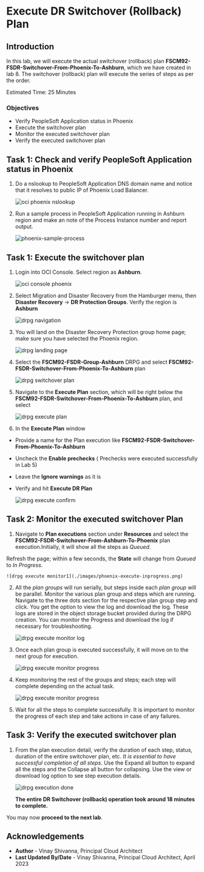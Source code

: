 # Execute DR Switchover (Rollback) Plan

## Introduction

In this lab, we will execute the actual switchover (rollback) plan  **FSCM92-FSDR-Switchover-From-Phoenix-To-Ashburn**, which we have created in lab 8. The switchover (rollback) plan will execute the series of steps as per the order.

Estimated Time: 25 Minutes

### Objectives

- Verify PeopleSoft Application status in Phoenix
- Execute the switchover plan
- Monitor the executed switchover plan
- Verify the executed switchover plan

## Task 1: Check and verify PeopleSoft Application status in Phoenix

1. Do a nslookup to PeopleSoft Application DNS domain name and notice that it resolves to public IP of Phoenix Load Balancer.

    ![oci phoenix nslookup](./images/phoenix-nslookup.png)

2. Run a sample process in PeopleSoft Application running in Ashburn region and make an note of the Process Instance number and report output.

    ![phoenix-sample-process](./images/phoenix-sample-process.png)

## Task 1: Execute the switchover plan

1. Login into OCI Console. Select region as **Ashburn**.
 
    ![oci console phoenix](./images/ashburn-region.png)

2. Select Migration and Disaster Recovery from the Hamburger menu, then **Disaster Recovery** -> **DR Protection Groups**. Verify the region is **Ashburn**

    ![drpg navigation](./images/ashburn-drpgpage.png)

3. You will land on the Disaster Recovery Protection group home page; make sure you have selected the Phoenix region.

    ![drpg landing page](./images/ashburn-drpg.png)

4. Select the **FSCM92-FSDR-Group-Ashburn** DRPG and select **FSCM92-FSDR-Switchover-From-Phoenix-To-Ashburn** plan

    ![drpg switchover plan](./images/phoenix-sw-plan.png)

5. Navigate to the **Execute Plan** section, which will be right below the **FSCM92-FSDR-Switchover-From-Phoenix-To-Ashburn** plan, and select

    ![drpg execute plan](./images/phoenix-execute-plan.png)

6. In the **Execute Plan** window

- Provide a name for the Plan execution like **FSCM92-FSDR-Switchover-From-Phoenix-To-Ashburn**
- Uncheck the **Enable prechecks**  (  Prechecks were executed successfully in Lab 5)
- Leave the **Ignore warnings** as it is
- Verify and hit **Execute DR Plan**

    ![drpg execute confirm](./images/phoenix-execute-run-1.png)

## Task 2: Monitor the executed switchover Plan

1. Navigate to **Plan executions** section under **Resources** and select the **FSCM92-FSDR-Switchover-From-Ashburn-To-Phoenix** plan execution.Initially, it will show all the steps as *Queued*.

  Refresh the page; within a few seconds, the **State** will change from *Queued* to *In Progress*.

    ![drpg execute monitor1](./images/phoenix-execute-inprogress.png)

2. All the *plan groups* will run serially, but steps inside each *plan group* will be parallel. Monitor the various plan group and steps which are running. Navigate to the three dots section for the respective plan group step and click. You get the option to view the log and download the log. These logs are stored in the object storage bucket provided during the DRPG creation. You can monitor the Progress and download the log if necessary for troubleshooting.

     ![drpg execute monitor log](./images/phoenix-execute-viewlog.png)

3. Once each plan group is executed successfully, it will move on to the next group for execution. 

     ![drpg execute monitor progress](./images/phoenix-execute-moving.png)

4. Keep monitoring the rest of the groups and steps; each step will complete depending on the actual task.

     ![drpg execute monitor progress](./images/phoenix-execute-moving2.png)

5. Wait for all the steps to complete successfully.  It is important to monitor the progress of each step and take actions in case of any failures. 

## Task 3: Verify the executed switchover plan

1. From the plan execution detail, verify the duration of each step, status, duration of the entire switchover plan, etc. *It is essential to have successful completion of all steps*. Use the Expand all button to expand all the steps and the Collapse all button for collapsing. Use the view or download log option to see step execution details.

      ![drpg execution done](./images/phoenix-execute-done.png)

   **The entire DR Switchover (rollback) operation took around 18 minutes to complete.**

You may now **proceed to the next lab**.

## Acknowledgements

- **Author** -  Vinay Shivanna, Principal Cloud Architect
- **Last Updated By/Date** -  Vinay Shivanna, Principal Cloud Architect, April 2023

